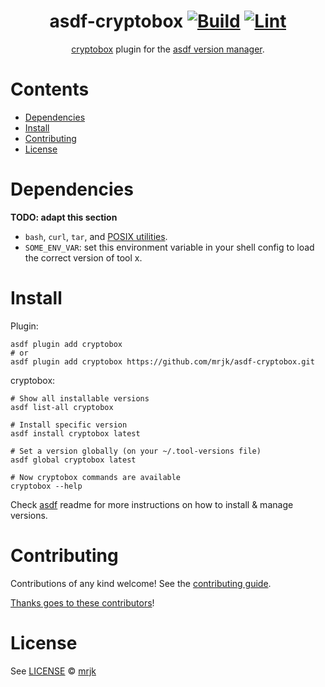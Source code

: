 <div align="center">

# asdf-cryptobox [![Build](https://github.com/mrjk/asdf-cryptobox/actions/workflows/build.yml/badge.svg)](https://github.com/mrjk/asdf-cryptobox/actions/workflows/build.yml) [![Lint](https://github.com/mrjk/asdf-cryptobox/actions/workflows/lint.yml/badge.svg)](https://github.com/mrjk/asdf-cryptobox/actions/workflows/lint.yml)

[cryptobox](https://github.com/mrjk/cryptobox) plugin for the [asdf version manager](https://asdf-vm.com).

</div>

# Contents

- [Dependencies](#dependencies)
- [Install](#install)
- [Contributing](#contributing)
- [License](#license)

# Dependencies

**TODO: adapt this section**

- `bash`, `curl`, `tar`, and [POSIX utilities](https://pubs.opengroup.org/onlinepubs/9699919799/idx/utilities.html).
- `SOME_ENV_VAR`: set this environment variable in your shell config to load the correct version of tool x.

# Install

Plugin:

```shell
asdf plugin add cryptobox
# or
asdf plugin add cryptobox https://github.com/mrjk/asdf-cryptobox.git
```

cryptobox:

```shell
# Show all installable versions
asdf list-all cryptobox

# Install specific version
asdf install cryptobox latest

# Set a version globally (on your ~/.tool-versions file)
asdf global cryptobox latest

# Now cryptobox commands are available
cryptobox --help
```

Check [asdf](https://github.com/asdf-vm/asdf) readme for more instructions on how to
install & manage versions.

# Contributing

Contributions of any kind welcome! See the [contributing guide](contributing.md).

[Thanks goes to these contributors](https://github.com/mrjk/asdf-cryptobox/graphs/contributors)!

# License

See [LICENSE](LICENSE) © [mrjk](https://github.com/mrjk/)
